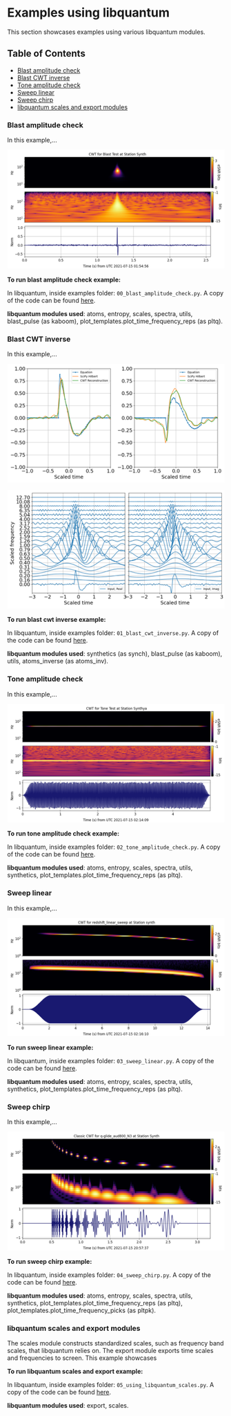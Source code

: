 # Examples using libquantum
This section showcases examples using various libquantum modules.

## Table of Contents

<!-- toc -->

- [Blast amplitude check](#blast-amplitude-check)
- [Blast CWT inverse](#blast-cwt-inverse)
- [Tone amplitude check](#tone-amplitude-check)
- [Sweep linear](#sweep-linear)
- [Sweep chirp](#sweep-chirp)
- [libquantum scales and export modules](#libquantum-scales-and-export-modules)


<!-- tocstop -->


### Blast amplitude check



In this example,...


![](img/example0.png)

**To run blast amplitude check example:**

In libquantum, inside examples folder: ```00_blast_amplitude_check.py```.
A copy of the code can be found
 [here](https://github.com/RedVoxInc/libquantum/blob/master/examples/00_blast_amplitude_check.py).

**libquantum modules used**: atoms, entropy, scales, spectra, utils, blast_pulse (as kaboom), 
plot_templates.plot_time_frequency_reps (as pltq).

### Blast CWT inverse

In this example,...

![](img/example1_1.png)

![](img/example1_2.png)

**To run blast cwt inverse example:**

In libquantum, inside examples folder: ```01_blast_cwt_inverse.py```.
A copy of the code can be found 
[here](https://github.com/RedVoxInc/libquantum/blob/master/examples/01_blast_cwt_inverse.py).

**libquantum modules used**: synthetics (as synch), blast_pulse (as kaboom), utils, atoms_inverse (as atoms_inv).

### Tone amplitude check

In this example,...

![](img/example2.png)

**To run tone amplitude check example:**

In libquantum, inside examples folder: ```02_tone_amplitude_check.py```.
A copy of the code can be found 
[here](https://github.com/RedVoxInc/libquantum/blob/master/examples/02_tone_amplitude_check.py).

**libquantum modules used**: atoms, entropy, scales, spectra, utils, synthetics, 
plot_templates.plot_time_frequency_reps (as pltq).


### Sweep linear

In this example,...

![](img/example3.png)

**To run sweep linear example:**

In libquantum, inside examples folder: ```03_sweep_linear.py```.
A copy of the code can be found 
[here](https://github.com/RedVoxInc/libquantum/blob/master/examples/03_sweep_linear.py).

**libquantum modules used**: atoms, entropy, scales, spectra, utils, synthetics,
plot_templates.plot_time_frequency_reps (as pltq).


### Sweep chirp

In this example,...

![](img/example4.png)

**To run sweep chirp example:**

In libquantum, inside examples folder: ```04_sweep_chirp.py```.
A copy of the code can be found
 [here](https://github.com/RedVoxInc/libquantum/blob/master/examples/04_sweep_chirp.py).

**libquantum modules used**: atoms, entropy, scales, spectra, utils, synthetics,
plot_templates.plot_time_frequency_reps (as pltq), plot_templates.plot_time_frequency_picks (as pltpk).

### libquantum scales and export modules

The scales module constructs standardized scales, such as frequency band scales, that libquantum relies on. 
The export module exports time scales and frequencies to screen. This example showcases 
  

**To run libquantum scales and export example:**

In libquantum, inside examples folder: ```05_using_libquantum_scales.py```.
A copy of the code can be found 
[here](https://github.com/RedVoxInc/libquantum/blob/master/examples/05_using_libquantum_scales.py).

**libquantum modules used**: export, scales.
